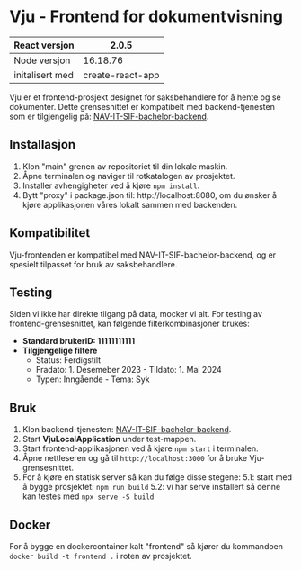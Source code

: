 # Vju - Frontend for dokumentvisning

|React versjon|2.0.5     | 
|-------------|----------|
|Node versjon | 16.18.76 |
| initalisert med | create-react-app |

Vju er et frontend-prosjekt designet for saksbehandlere for å hente og se dokumenter. Dette grensesnittet er kompatibelt med backend-tjenesten som er tilgjengelig på: [NAV-IT-SIF-bachelor-backend](https://github.com/Bad-chelor-ITPE3200/NAV-IT-SIF-bachelor-backend).

## Installasjon

1. Klon "main" grenen av repositoriet til din lokale maskin.
2. Åpne terminalen og naviger til rotkatalogen av prosjektet.
3. Installer avhengigheter ved å kjøre `npm install`.
4. Bytt "proxy" i package.json til: http://localhost:8080, om du ønsker å kjøre applikasjonen våres lokalt sammen med backenden.

## Kompatibilitet
Vju-frontenden er kompatibel med NAV-IT-SIF-bachelor-backend, og er spesielt tilpasset for bruk av saksbehandlere.

## Testing

Siden vi ikke har direkte tilgang på data, mocker vi alt. For testing av frontend-grensesnittet, kan følgende filterkombinasjoner brukes:
- **Standard brukerID: 11111111111**
- **Tilgjengelige filtere**
    - Status: Ferdigstilt
    - Fradato: 1. Desemeber 2023 - Tildato: 1. Mai 2024
    - Typen: Inngående - Tema: Syk
   
## Bruk

1. Klon backend-tjenesten: [NAV-IT-SIF-bachelor-backend](https://github.com/Bad-chelor-ITPE3200/NAV-IT-SIF-bachelor-backend).
2. Start **VjuLocalApplication** under test-mappen.
3. Start frontend-applikasjonen ved å kjøre `npm start` i terminalen.
4. Åpne nettleseren og gå til `http://localhost:3000` for å bruke Vju-grensesnittet.
5. For å kjøre en statisk server så kan du følge disse stegene: 
    5.1: start med å bygge prosjektet: `npm run build`
    5.2: vi har serve installert så denne kan testes med `npx serve -S build`
    
## Docker

For å bygge en dockercontainer kalt "frontend" så kjører du kommandoen `docker build -t frontend .` i roten av prosjektet.
